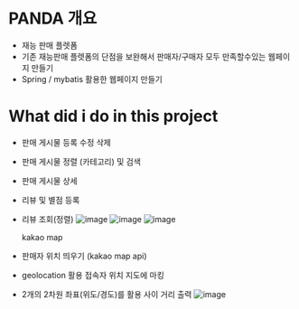# PANDA 개요
- 재능 판매 플렛폼 
- 기존 재능판매 플렛폼의 단점을 보완해서 판매자/구매자 모두 만족할수있는 웹페이지 만들기
- Spring / mybatis  활용한 웹페이지 만들기 

# What did i do in this project
- 판매 게시물 등록 수정 삭제
- 판매 게시물 정렬 (카테고리) 및 검색
- 판매 게시물 상세
- 리뷰 및 별점 등록 
- 리뷰 조회(정렬)
![image](https://user-images.githubusercontent.com/96643592/152725482-9fb52be5-d5c8-4012-b3d4-c16060926e27.png)
![image](https://user-images.githubusercontent.com/96643592/152725589-994f9e70-bb6f-4c6e-90cb-0eafc8095bfa.png)
![image](https://user-images.githubusercontent.com/96643592/152791283-328999ae-dd6b-4c19-9793-f31eef8e089e.png)


  kakao map
- 판매자 위치 띄우기 (kakao map api) 
- geolocation  활용 접속자 위치 지도에 마킹 
- 2개의 2차원 좌표(위도/경도)를 활용 사이 거리 출력
![image](https://user-images.githubusercontent.com/96643592/152725391-0c2ab7df-40c1-4a48-af78-e8a29069bff2.png)


